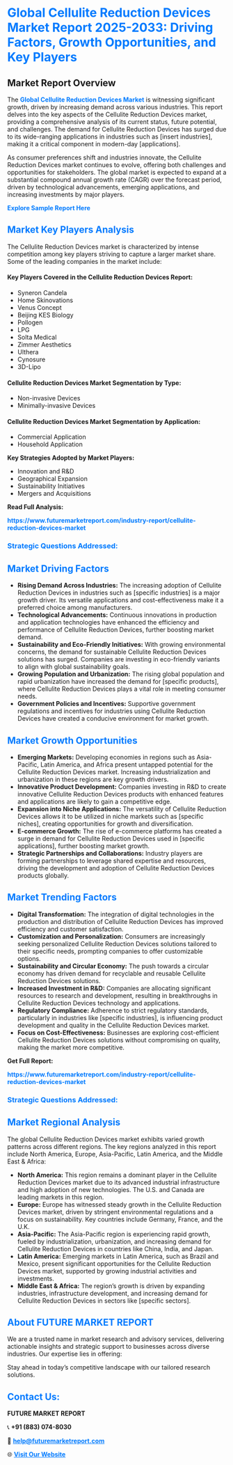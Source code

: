 <h1 style="color: #007BFF;">Global Cellulite Reduction Devices Market Report 2025-2033: Driving Factors, Growth Opportunities, and Key Players</h1>

<section id="overview">
<h2>Market Report Overview</h2>
<p>The <a href="https://www.futuremarketreport.com/industry-report/cellulite-reduction-devices-market" style="color: #007BFF; text-decoration: none;"><strong>Global Cellulite Reduction Devices Market</strong></a> is witnessing significant growth, driven by increasing demand across various industries. This report delves into the key aspects of the Cellulite Reduction Devices market, providing a comprehensive analysis of its current status, future potential, and challenges. The demand for Cellulite Reduction Devices has surged due to its wide-ranging applications in industries such as [insert industries], making it a critical component in modern-day [applications].</p>
<p>As consumer preferences shift and industries innovate, the Cellulite Reduction Devices market continues to evolve, offering both challenges and opportunities for stakeholders. The global market is expected to expand at a substantial compound annual growth rate (CAGR) over the forecast period, driven by technological advancements, emerging applications, and increasing investments by major players.</p>
</section>

<section id="overview">
<p><a href="https://www.futuremarketreport.com/request-sample/reportId=80120" style="color: #007BFF; text-decoration: none;"><strong>Explore Sample Report Here</strong></a></p>
</section>

<section id="key-players">
<h2 style="color: #007BFF;">Market Key Players Analysis</h2>
<p>The Cellulite Reduction Devices market is characterized by intense competition among key players striving to capture a larger market share. Some of the leading companies in the market include:</p>
<h4>Key Players Covered in the Cellulite Reduction Devices Report:</h4>
<ul><li>Syneron Candela</li><li>Home Skinovations</li><li>Venus Concept</li><li>Beijing KES Biology</li><li>Pollogen</li><li>LPG</li><li>Solta Medical</li><li>Zimmer Aesthetics</li><li>Ulthera</li><li>Cynosure</li><li>3D-Lipo</li></ul>
<h4>Cellulite Reduction Devices Market Segmentation by Type:</h4>
<ul><li>Non-invasive Devices</li><li>Minimally-invasive Devices</li></ul>

<h4>Cellulite Reduction Devices Market Segmentation by Application:</h4>
<ul><li>Commercial Application</li><li>Household Application</li></ul>
<p><strong>Key Strategies Adopted by Market Players:</strong></p>
<ul>
<li>Innovation and R&D</li>
<li>Geographical Expansion</li>
<li>Sustainability Initiatives</li>
<li>Mergers and Acquisitions</li>
</ul>
</section>

<section>
<p><strong>Read Full Analysis: </strong></p><a href="https://www.futuremarketreport.com/industry-report/cellulite-reduction-devices-market" style="color: #007BFF; text-decoration: none;"><strong>https://www.futuremarketreport.com/industry-report/cellulite-reduction-devices-market</strong></a>
<h3 style="color: #007BFF;">Strategic Questions Addressed:</h3>
</section>

<section id="driving-factors">
<h2 style="color: #007BFF;">Market Driving Factors</h2>
<ul>
<li><strong>Rising Demand Across Industries:</strong> The increasing adoption of Cellulite Reduction Devices in industries such as [specific industries] is a major growth driver. Its versatile applications and cost-effectiveness make it a preferred choice among manufacturers.</li>
<li><strong>Technological Advancements:</strong> Continuous innovations in production and application technologies have enhanced the efficiency and performance of Cellulite Reduction Devices, further boosting market demand.</li>
<li><strong>Sustainability and Eco-Friendly Initiatives:</strong> With growing environmental concerns, the demand for sustainable Cellulite Reduction Devices solutions has surged. Companies are investing in eco-friendly variants to align with global sustainability goals.</li>
<li><strong>Growing Population and Urbanization:</strong> The rising global population and rapid urbanization have increased the demand for [specific products], where Cellulite Reduction Devices plays a vital role in meeting consumer needs.</li>
<li><strong>Government Policies and Incentives:</strong> Supportive government regulations and incentives for industries using Cellulite Reduction Devices have created a conducive environment for market growth.</li>
</ul>
</section>

<section id="growth-opportunities">
<h2 style="color: #007BFF;">Market Growth Opportunities</h2>
<ul>
<li><strong>Emerging Markets:</strong> Developing economies in regions such as Asia-Pacific, Latin America, and Africa present untapped potential for the Cellulite Reduction Devices market. Increasing industrialization and urbanization in these regions are key growth drivers.</li>
<li><strong>Innovative Product Development:</strong> Companies investing in R&D to create innovative Cellulite Reduction Devices products with enhanced features and applications are likely to gain a competitive edge.</li>
<li><strong>Expansion into Niche Applications:</strong> The versatility of Cellulite Reduction Devices allows it to be utilized in niche markets such as [specific niches], creating opportunities for growth and diversification.</li>
<li><strong>E-commerce Growth:</strong> The rise of e-commerce platforms has created a surge in demand for Cellulite Reduction Devices used in [specific applications], further boosting market growth.</li>
<li><strong>Strategic Partnerships and Collaborations:</strong> Industry players are forming partnerships to leverage shared expertise and resources, driving the development and adoption of Cellulite Reduction Devices products globally.</li>
</ul>
</section>

<section id="trending-factors">
<h2 style="color: #007BFF;">Market Trending Factors</h2>
<ul>
<li><strong>Digital Transformation:</strong> The integration of digital technologies in the production and distribution of Cellulite Reduction Devices has improved efficiency and customer satisfaction.</li>
<li><strong>Customization and Personalization:</strong> Consumers are increasingly seeking personalized Cellulite Reduction Devices solutions tailored to their specific needs, prompting companies to offer customizable options.</li>
<li><strong>Sustainability and Circular Economy:</strong> The push towards a circular economy has driven demand for recyclable and reusable Cellulite Reduction Devices solutions.</li>
<li><strong>Increased Investment in R&D:</strong> Companies are allocating significant resources to research and development, resulting in breakthroughs in Cellulite Reduction Devices technology and applications.</li>
<li><strong>Regulatory Compliance:</strong> Adherence to strict regulatory standards, particularly in industries like [specific industries], is influencing product development and quality in the Cellulite Reduction Devices market.</li>
<li><strong>Focus on Cost-Effectiveness:</strong> Businesses are exploring cost-efficient Cellulite Reduction Devices solutions without compromising on quality, making the market more competitive.</li>
</ul>
</section>

<section>
<p><strong>Get Full Report: </strong></p><a href="https://www.futuremarketreport.com/industry-report/cellulite-reduction-devices-market" style="color: #007BFF; text-decoration: none;"><strong>https://www.futuremarketreport.com/industry-report/cellulite-reduction-devices-market</strong></a>
<h3 style="color: #007BFF;">Strategic Questions Addressed:</h3>
</section>


<section id="regional-analysis">
<h2 style="color: #007BFF;">Market Regional Analysis</h2>
<p>The global Cellulite Reduction Devices market exhibits varied growth patterns across different regions. The key regions analyzed in this report include North America, Europe, Asia-Pacific, Latin America, and the Middle East & Africa:</p>
<ul>
<li><strong>North America:</strong> This region remains a dominant player in the Cellulite Reduction Devices market due to its advanced industrial infrastructure and high adoption of new technologies. The U.S. and Canada are leading markets in this region.</li>
<li><strong>Europe:</strong> Europe has witnessed steady growth in the Cellulite Reduction Devices market, driven by stringent environmental regulations and a focus on sustainability. Key countries include Germany, France, and the U.K.</li>
<li><strong>Asia-Pacific:</strong> The Asia-Pacific region is experiencing rapid growth, fueled by industrialization, urbanization, and increasing demand for Cellulite Reduction Devices in countries like China, India, and Japan.</li>
<li><strong>Latin America:</strong> Emerging markets in Latin America, such as Brazil and Mexico, present significant opportunities for the Cellulite Reduction Devices market, supported by growing industrial activities and investments.</li>
<li><strong>Middle East & Africa:</strong> The region’s growth is driven by expanding industries, infrastructure development, and increasing demand for Cellulite Reduction Devices in sectors like [specific sectors].</li>
</ul>
</section>

<footer>
<h2 style="color: #007BFF;">About FUTURE MARKET REPORT</h2>
<p>We are a trusted name in market research and advisory services, delivering actionable insights and strategic support to businesses across diverse industries. Our expertise lies in offering:</p>

<p>Stay ahead in today’s competitive landscape with our tailored research solutions.</p>

<h2 style="color: #007BFF;">Contact Us:</h2>
<p><strong>FUTURE MARKET REPORT</strong></p>
<p>📞 <strong>+91 (883) 074-8030</strong></p>
<p>📧 <strong><a href="mailto:help@futuremarketreport.com" style="color: #007BFF;">help@futuremarketreport.com</a></strong></p>
<p>🌐 <strong><a href="https://www.futuremarketreport.com/" style="color: #007BFF;">Visit Our Website</a></strong></p>
</footer>